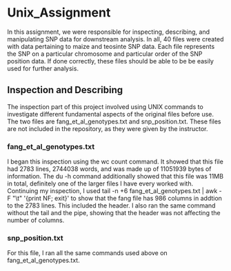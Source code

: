 # Unix_Assignment

In this assignment, we were responsible for inspecting, describing, and manipulating SNP data for downstream analysis. In all, 40 files were created with data pertaining to maize and teosinte SNP data. Each file represents the SNP on a particular chromosome and particular order of the SNP position data. If done correctly, these files should be able to be be easily used for further analysis.

## Inspection and Describing

The inspection part of this project involved using UNIX commands to investigate different fundamental aspects of the original files before use. The two files are fang_et_al_genotypes.txt and snp_position.txt. These files are not included in the repository, as they were given by the instructor.

### fang_et_al_genotypes.txt

I began this inspection using the wc count command. It showed that this file had 2783 lines, 2744038 words, and was made up of 11051939 bytes of information. The du -h command additionally showed that this file was 11MB in total, definitely one of the larger files I have every worked with. Continuing my inspection, I used tail -n +6 fang_et_al_genotypes.txt | awk -F "\t" '{print NF; exit}' to show that the fang file has 986 columns in addtion to the 2783 lines. This included the header. I also ran the same command without the tail and the pipe, showing that the header was not affecting the number of columns.

### snp_position.txt

For this file, I ran all the same commands used above on fang_et_al_genotypes.txt. 
